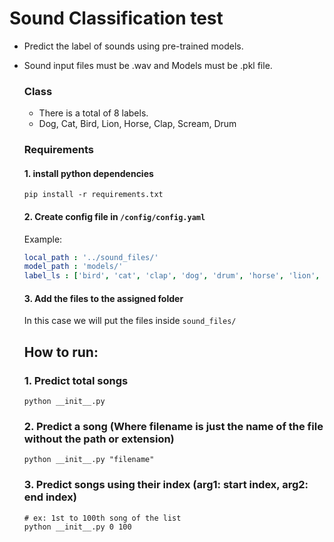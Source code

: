 # Sound Classification test
- Predict the label of sounds using pre-trained models.
- Sound input files must be .wav and Models must be .pkl file.

  ### Class
    - There is a total of 8 labels.
    - Dog, Cat, Bird, Lion, Horse, Clap, Scream, Drum
    
  ### Requirements

  #### 1. install python dependencies
  ```
  pip install -r requirements.txt
  ```
  #### 2. Create config file in `/config/config.yaml` 
  Example:
  ```yaml
  local_path : '../sound_files/'
  model_path : 'models/'
  label_ls : ['bird', 'cat', 'clap', 'dog', 'drum', 'horse', 'lion', 'shout']
  ```
  #### 3. Add the files to the assigned folder

  In this case we will put the files inside `sound_files/`
      
  ## How to run:
  ### 1. Predict total songs
      python __init__.py 
  ### 2. Predict a song (Where filename is just the name of the file without the path or extension)
      python __init__.py "filename"
  ### 3. Predict songs using their index (arg1: start index, arg2: end index)
  	  # ex: 1st to 100th song of the list
      python __init__.py 0 100

